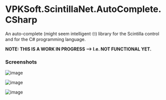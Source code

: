 # VPKSoft.ScintillaNet.AutoComplete.CSharp
An auto-complete (might seem intelligent 🙄) library for the Scintilla control and for the C# programming language.

**NOTE: THIS IS A WORK IN PROGRESS --> I.e. NOT FUNCTIONAL YET.**

### Screenshots
![image](https://www.vpksoft.net/site/video/auto-complete_cs_sample.gif)

![image](https://user-images.githubusercontent.com/40712699/103133549-c699f180-46b3-11eb-8238-d60b24ea8f0e.png)

![image](https://user-images.githubusercontent.com/40712699/103133587-f517cc80-46b3-11eb-961e-26749d847a78.png)
